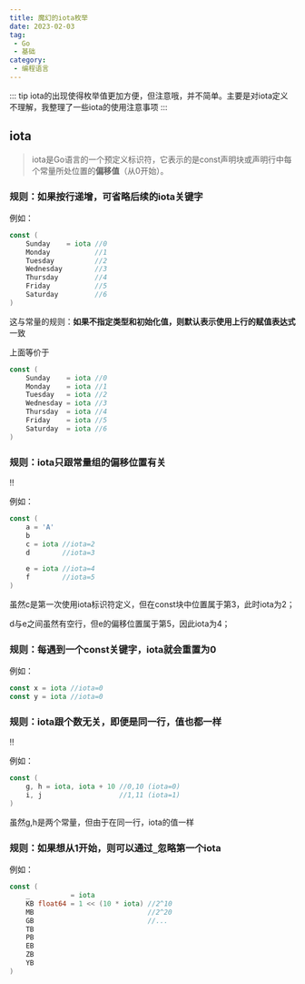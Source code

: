 ```yaml
---
title: 魔幻的iota枚举
date: 2023-02-03
tag:
 - Go
 - 基础
category:
 - 编程语言
---
```


::: tip
iota的出现使得枚举值更加方便，但注意哦，并不简单。主要是对iota定义不理解，我整理了一些iota的使用注意事项
:::

<!-- more -->

## iota

> iota是Go语言的一个预定义标识符，它表示的是const声明块或声明行中每个常量所处位置的**偏移值**（从0开始）。

### 规则：如果按行递增，可省略后续的iota关键字

例如：

```go
const (
	Sunday    = iota //0
	Monday           //1
	Tuesday          //2
	Wednesday        //3
	Thursday         //4
	Friday           //5
	Saturday         //6
)
```

这与常量的规则：**如果不指定类型和初始化值，则默认表示使用上行的赋值表达式**一致

上面等价于

```go
const (
	Sunday    = iota //0
	Monday    = iota //1
	Tuesday   = iota //2
	Wednesday = iota //3
	Thursday  = iota //4
	Friday    = iota //5
	Saturday  = iota //6
)
```

### 规则：iota只跟常量组的偏移位置有关

:bangbang:

例如：

```go
const (
	a = 'A'
	b
	c = iota //iota=2
	d        //iota=3

	e = iota //iota=4
	f        //iota=5
)
```

虽然c是第一次使用iota标识符定义，但在const块中位置属于第3，此时iota为2；

d与e之间虽然有空行，但e的偏移位置属于第5，因此iota为4；

### 规则：每遇到一个const关键字，iota就会重置为0

例如：

```go
const x = iota //iota=0
const y = iota //iota=0
```

### 规则：iota跟个数无关，即便是同一行，值也都一样

:bangbang:

例如：

```go
const (
	g, h = iota, iota + 10 //0,10 (iota=0)
	i, j                   //1,11 (iota=1)
)
```

虽然g,h是两个常量，但由于在同一行，iota的值一样

### 规则：如果想从1开始，则可以通过`_`忽略第一个iota

例如：

```go
const (
	_          = iota
	KB float64 = 1 << (10 * iota) //2^10
	MB                            //2^20
	GB                            //...
	TB
	PB
	EB
	ZB
	YB
)
```
